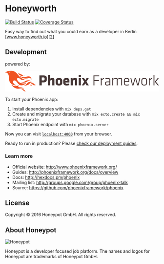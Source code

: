 # Honeyworth
[![Build Status](https://travis-ci.org/honeypotio/honeyworth.svg)][1]
[![Coverage Status](https://coveralls.io/repos/honeypotio/honeyworth/badge.svg?branch=master&service=github)](https://coveralls.io/github/honeypotio/honeyworth?branch=master)

Easy way to find out what you could earn as a developer in Berlin [www.honeyworth.io][2]


## Development

powered by:

![phoenix-framework](web/static/assets/images/phoenix.png)

To start your Phoenix app:

  1. Install dependencies with `mix deps.get`
  2. Create and migrate your database with `mix ecto.create && mix ecto.migrate`
  3. Start Phoenix endpoint with `mix phoenix.server`

Now you can visit [`localhost:4000`](http://localhost:4000) from your browser.

Ready to run in production? Please [check our deployment guides](http://www.phoenixframework.org/docs/deployment).

### Learn more

  * Official website: http://www.phoenixframework.org/
  * Guides: http://phoenixframework.org/docs/overview
  * Docs: http://hexdocs.pm/phoenix
  * Mailing list: http://groups.google.com/group/phoenix-talk
  * Source: https://github.com/phoenixframework/phoenix


License
-------

Copyright © 2016 Honeypot GmbH. All rights reserved.


About Honeypot
--------------

![Honeypot](https://www.honeypot.io/logo.png)

Honeypot is a developer focused job platform.
The names and logos for Honeypot are trademarks of Honeypot GmbH.

[1]: https://travis-ci.org/honeypotio/honeyworth
[2]: http://www.whatamiworth.io
